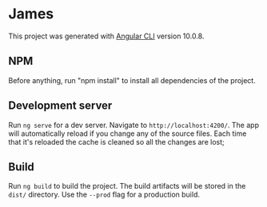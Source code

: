 # James

This project was generated with [Angular CLI](https://github.com/angular/angular-cli) version 10.0.8.

## NPM

Before anything, run "npm install" to install all dependencies of the project.

## Development server

Run `ng serve` for a dev server. Navigate to `http://localhost:4200/`. The app will automatically reload if you change any of the source files. Each time that it's reloaded
the cache is cleaned so all the changes are lost;

## Build

Run `ng build` to build the project. The build artifacts will be stored in the `dist/` directory. Use the `--prod` flag for a production build.
